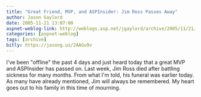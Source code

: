 ```yaml
---
title: "Great Friend, MVP, and ASPInsider: Jim Ross Passes Away"
author: Jason Gaylord
date: 2005-11-21 13:07:00
aspnet-weblog-link: http://weblogs.asp.net/jgaylord/archive/2005/11/21/431090.aspx
categories: [aspnet-weblog]
tags: [archive]
bitly: https://jasong.us/2AAGu9v
---
```


I've been "offline" the past 4 days and just heard today that a great MVP and ASPInsider has passed on. Last week, Jim Ross died after battling sickness for many months. From what I'm told, his funeral was earlier today. As many have already mentioned, Jim will always be remembered. My heart goes out to his family in this time of mourning.